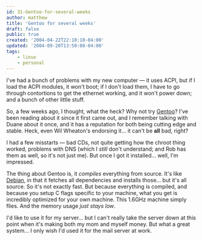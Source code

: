 ```yaml
---
id: 31-Gentoo-for-several-weeks
author: matthew
title: 'Gentoo for several weeks'
draft: false
public: true
created: '2004-04-22T22:10:10-04:00'
updated: '2004-09-20T13:50:08-04:00'
tags:
    - linux
    - personal
---
```

I've had a bunch of problems with my new computer — it uses ACPI, but if I load
the ACPI modules, it won't boot; if I don't load them, I have to go through
contortions to get the ethernet working, and it won't power down; and a bunch of
other little stuff.

So, a few weeks ago, I thought, what the heck? Why not try
[Gentoo](http://www.gentoo.org)? I've been reading about it since it first came
out, and I remember talking with Duane about it once, and it has a reputation
for both being cutting edge and stable. Heck, even Wil Wheaton's endorsing it…
it can't be **all** bad, right?

I had a few misstarts — bad CDs, not quite getting how the chroot thing worked,
problems with DNS (which I *still* don't understand; and Rob has them as well,
so it's not just me). But once I got it installed… well, I'm impressed.

The thing about Gentoo is, it *compiles* everything from source. It's like
[Debian](http://www.debian.org), in that it fetches all dependencies and
installs those… but it's all source. So it's not exactly fast. But because
everything is compiled, and because you setup C flags specific to your machine,
what you get is incredibly optimized for your own machine. This 1.6GHz machine
simply flies. And the memory usage *just stays low*.

I'd like to use it for my server… but I can't really take the server down at
this point when it's making both my mom and myself money. But what a great
system… I only wish I'd used it for the mail server at work.
